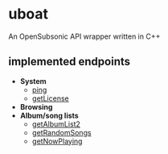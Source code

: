 # uboat
An OpenSubsonic API wrapper written in C++

## implemented endpoints
- **System**
  - [ping](https://opensubsonic.netlify.app/docs/endpoints/ping/)
  - [getLicense](https://opensubsonic.netlify.app/docs/endpoints/getlicense/)
- **Browsing**
- **Album/song lists**
  - [getAlbumList2](https://opensubsonic.netlify.app/docs/endpoints/getalbumlist2/)
  - [getRandomSongs](https://opensubsonic.netlify.app/docs/endpoints/getrandomsongs/)
  - [getNowPlaying](https://opensubsonic.netlify.app/docs/endpoints/getnowplaying/)
